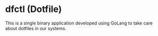 # dfctl (Dotfile)

This is a single binary application developed using GoLang to take care about dotfiles in our systems.